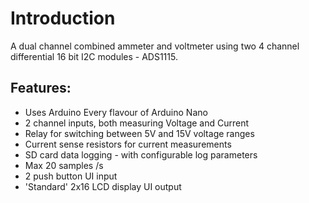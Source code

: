 # Introduction
A dual channel combined ammeter and voltmeter using two 4 channel differential 16 bit I2C modules - ADS1115.

## Features:
* Uses Arduino Every flavour of Arduino Nano
* 2 channel inputs, both measuring Voltage and Current
* Relay for switching between 5V and 15V voltage ranges
* Current sense resistors for current measurements
* SD card data logging - with configurable log parameters
* Max 20 samples /s
* 2 push button UI input
* 'Standard' 2x16 LCD display UI output


